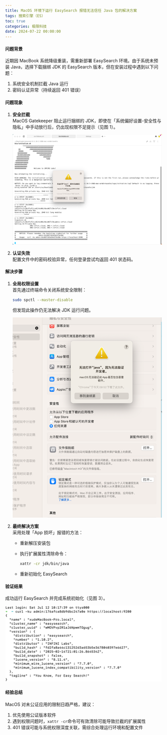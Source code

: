 ```yaml
---
title: MacOS 环境下运行 EasySearch 报错无法信任 Java 包的解决方案
tags: 搜索引擎（ES）
toc: true
categories: 极限科技
date: 2024-07-22 00:00:00
---
```


#### 问题背景

近期因 MacBook 系统降级重装，需重新部署 EasySearch 环境。由于系统未预装 Java，选择下载捆绑 JDK 的 EasySearch 版本，但在安装过程中遇到以下问题：

1. 系统安全机制拦截 Java 运行
2. 密码认证异常（持续返回 401 错误）
<!-- more -->

#### 问题现象

1. **安全拦截**  
   MacOS Gatekeeper 阻止运行捆绑的 JDK，即使在「系统偏好设置-安全性与隐私」中手动放行后，仍出现权限不足提示（见图 1）。

   ![安全拦截提示](https://raw.githubusercontent.com/cloudsmithy/picgo-imh/master/46af71cf990c6b337b0368dff20c8e83.png)

2. **认证失效**  
   配置文件中的密码校验异常，任何登录尝试均返回 401 状态码。

#### 解决步骤

1. **全局权限设置**  
   首先通过终端命令关闭系统安全限制：

   ```bash
   sudo spctl --master-disable
   ```

   但发现此操作仍无法解决 JDK 运行问题。

   ![权限设置无效提示](https://raw.githubusercontent.com/cloudsmithy/picgo-imh/master/16d776ecf82e11ffda565666c96494aa-20250712103722754.png)

2. **最终解决方案**  
   采用处理「App 损坏」报错的方法：

   - 重新解压安装包

   - 执行扩展属性清除命令：

     ```bash
     xattr -cr jdk/bin/java
     ```

   - 重新初始化 EasySearch

#### 验证结果

成功运行 EasySearch 并完成系统初始化（见图 3）。

![运行成功截图](https://raw.githubusercontent.com/cloudsmithy/picgo-imh/master/image-20250712103428122.png)

#### 经验总结

MacOS 对未公证应用的限制日趋严格，建议：

1. 优先使用公证版本软件
2. 遇到权限问题时，`xattr -cr`命令可有效清除可能导致拦截的扩展属性
3. 401 错误可能与系统权限深度关联，需综合处理运行环境和配置文件
